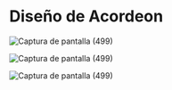 # Diseño de Acordeon

![Captura de pantalla (499)](https://i.ibb.co/PFw5hqg/Captura-de-pantalla-355.png)

![Captura de pantalla (499)](https://i.ibb.co/qxBDypD/Captura-de-pantalla-356.png)

![Captura de pantalla (499)](https://i.ibb.co/Tq6xBLc/ezgif-com-gif-maker.gif)
